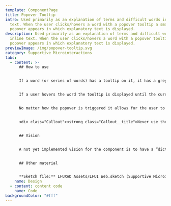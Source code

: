 ```yaml
---
template: ComponentPage
title: Popover Tooltip
intro: Used primarily as an explanation of terms and difficult words in inline
  text. When the user clicks/hovers a word with a popover tooltip a small
  popover appears in which explanatory text is displayed.
description: Used primarily as an explanation of terms and difficult words in
  inline text. When the user clicks/hovers a word with a popover tooltip a small
  popover appears in which explanatory text is displayed.
previewImage: /img/popover-tooltip.svg
category: Supportive Microinteractions
tabs:
  - content: >-
      ## How to use


      If a word (or series of words) has a tooltip on it, it has a grey dotted underline to show the user that it can be interacted with. The underline is designed to not be confused with a normal link.


      If a user hovers the word the tooltip is displayed until the cursor is moved away from the selected area. The user can also click the word which triggers a popover which stays open until the user clicks somewhere else. That is, the user can move the mouse pointer or scroll without the popover disappearing.


      No matter how the popover is triggered it allows for the user to move the cursor over it and interact with the popover without the popover closing. This means that links to even further information can be placed in the popover or that they user can copy text if the wish to do so.


      <div class="Callout"><strong class="Callout__title">Never use the popover-tooltip on a label!  </strong><p class="Callout__text">A popover-tooltip is used on inline text to describe words in the flow of a document without breaking said flow. If you wish to describe words used in label you could eitherPut the word in the input field description and use the popover-tooltip on it thereUse a separate "Läs mer" button in proximity to the input field and move the information there.</p></div>


      ## Vision


      A not yet implemented vision for the component is to have a “dictionary” in a database and an on/off-switch for editors. If the editor turns on the dictionary on a page all words which could need explanation (=are in the dictionary) are automatically given a pop-over tooltip on their first occurrence on the page.


      ## Other material


      **Sketch file:** LFUXAD Assets/LFUI Web.sketch (Supportive Microinteractions/Popover/)
    name: Design
  - content: content code
    name: Code
backgroundColor: "#fff"
---
```

